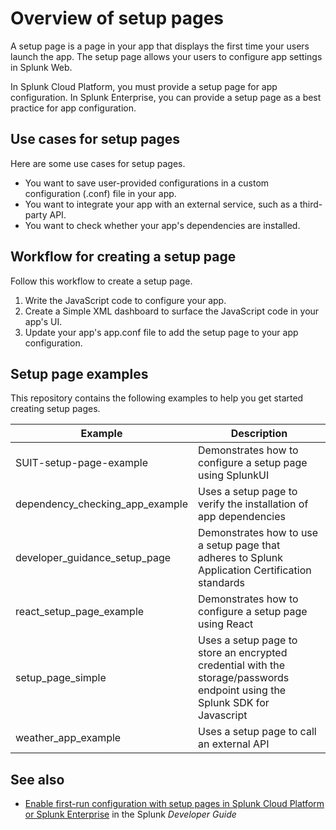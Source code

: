 # Overview of setup pages

A setup page is a page in your app that displays the first time your users launch the app. The setup page allows your users to configure app settings in Splunk Web.

In Splunk Cloud Platform, you must provide a setup page for app configuration. In Splunk Enterprise, you can provide a setup page as a best practice for app configuration.

## Use cases for setup pages

Here are some use cases for setup pages.

* You want to save user-provided configurations in a custom configuration (.conf) file in your app.
* You want to integrate your app with an external service, such as a third-party API.
* You want to check whether your app's dependencies are installed.

## Workflow for creating a setup page

Follow this workflow to create a setup page.

1. Write the JavaScript code to configure your app.
2. Create a Simple XML dashboard to surface the JavaScript code in your app's UI.
3. Update your app's app.conf file to add the setup page to your app configuration.

## Setup page examples

This repository contains the following examples to help you get started creating setup pages.

| Example                         | Description                                                                                                                |
|---------------------------------|----------------------------------------------------------------------------------------------------------------------------|
| SUIT-setup-page-example | Demonstrates how to configure a setup page using SplunkUI
| dependency_checking_app_example | Uses a setup page to verify the installation of app dependencies                                                           |
| developer_guidance_setup_page   | Demonstrates how to use a setup page that adheres to Splunk Application Certification standards                            |
| react_setup_page_example        | Demonstrates how to configure a setup page using React                                                                     |
| setup_page_simple               | Uses a setup page to store an encrypted credential with the storage/passwords endpoint using the Splunk SDK for Javascript |
| weather_app_example             | Uses a setup page to call an external API                                                                                  |

## See also

* [Enable first-run configuration with setup pages in Splunk Cloud Platform or Splunk Enterprise](https://dev.splunk.com/enterprise/docs/developapps/manageknowledge/setuppage) in the Splunk *Developer Guide*